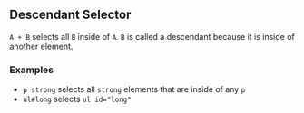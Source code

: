 ## Descendant Selector

`A + B` selects all `B` inside of `A`. `B` is called a descendant because it is inside of another element.

### Examples

* `p strong` selects all `strong` elements that are inside of any `p`
* `ul#long` selects `ul id="long"`